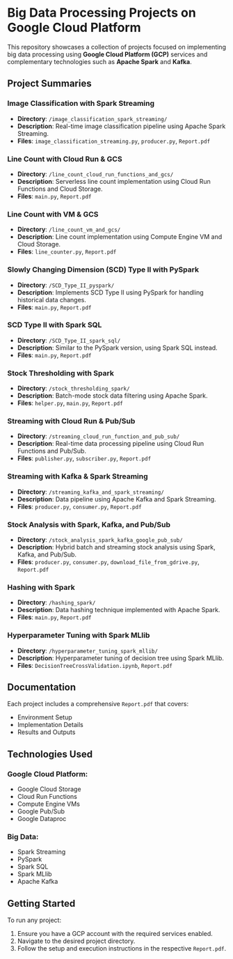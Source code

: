 # Big Data Processing Projects on Google Cloud Platform

This repository showcases a collection of projects focused on implementing big data processing using **Google Cloud Platform (GCP)** services and complementary technologies such as **Apache Spark** and **Kafka**.

## Project Summaries

### Image Classification with Spark Streaming

* **Directory**: `/image_classification_spark_streaming/`
* **Description**: Real-time image classification pipeline using Apache Spark Streaming.
* **Files**: `image_classification_streaming.py`, `producer.py`, `Report.pdf`

### Line Count with Cloud Run & GCS

* **Directory**: `/line_count_cloud_run_functions_and_gcs/`
* **Description**: Serverless line count implementation using Cloud Run Functions and Cloud Storage.
* **Files**: `main.py`, `Report.pdf`
  
### Line Count with VM & GCS

* **Directory**: `/line_count_vm_and_gcs/`
* **Description**: Line count implementation using Compute Engine VM and Cloud Storage.
* **Files**: `line_counter.py`, `Report.pdf`

### Slowly Changing Dimension (SCD) Type II with PySpark

* **Directory**: `/SCD_Type_II_pyspark/`
* **Description**: Implements SCD Type II using PySpark for handling historical data changes.
* **Files**: `main.py`, `Report.pdf`

### SCD Type II with Spark SQL

* **Directory**: `/SCD_Type_II_spark_sql/`
* **Description**: Similar to the PySpark version, using Spark SQL instead.
* **Files**: `main.py`, `Report.pdf`

### Stock Thresholding with Spark

* **Directory**: `/stock_thresholding_spark/`
* **Description**: Batch-mode stock data filtering using Apache Spark.
* **Files**: `helper.py`, `main.py`, `Report.pdf`

### Streaming with Cloud Run & Pub/Sub

* **Directory**: `/streaming_cloud_run_function_and_pub_sub/`
* **Description**: Real-time data processing pipeline using Cloud Run Functions and Pub/Sub.
* **Files**: `publisher.py`, `subscriber.py`, `Report.pdf`

### Streaming with Kafka & Spark Streaming

* **Directory**: `/streaming_kafka_and_spark_streaming/`
* **Description**: Data pipeline using Apache Kafka and Spark Streaming.
* **Files**: `producer.py`, `consumer.py`, `Report.pdf`

### Stock Analysis with Spark, Kafka, and Pub/Sub

* **Directory**: `/stock_analysis_spark_kafka_google_pub_sub/`
* **Description**: Hybrid batch and streaming stock analysis using Spark, Kafka, and Pub/Sub.
* **Files**: `producer.py`, `consumer.py`, `download_file_from_gdrive.py`, `Report.pdf`

### Hashing with Spark

* **Directory**: `/hashing_spark/`
* **Description**: Data hashing technique implemented with Apache Spark.
* **Files**: `main.py`, `Report.pdf`

### Hyperparameter Tuning with Spark MLlib

* **Directory**: `/hyperparameter_tuning_spark_mllib/`
* **Description**: Hyperparameter tuning of decision tree using Spark MLlib.
* **Files**: `DecisionTreeCrossValidation.ipynb`, `Report.pdf`

## Documentation

Each project includes a comprehensive `Report.pdf` that covers:

* Environment Setup
* Implementation Details
* Results and Outputs

## Technologies Used

### Google Cloud Platform:

* Google Cloud Storage
* Cloud Run Functions
* Compute Engine VMs
* Google Pub/Sub
* Google Dataproc

### Big Data:

* Spark Streaming
* PySpark
* Spark SQL
* Spark MLlib
* Apache Kafka

## Getting Started

To run any project:

1. Ensure you have a GCP account with the required services enabled.
2. Navigate to the desired project directory.
3. Follow the setup and execution instructions in the respective `Report.pdf`.
